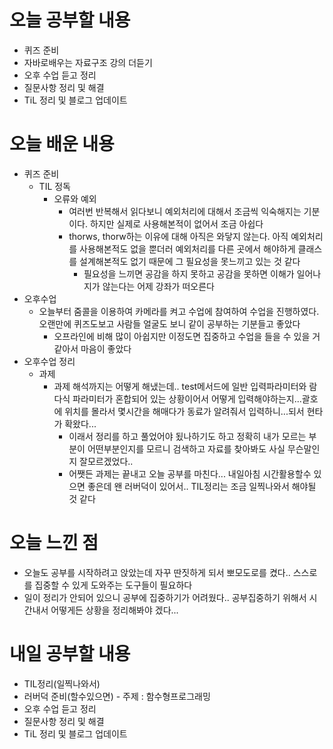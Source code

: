 # 오늘 공부할 내용

- 퀴즈 준비
- 자바로배우는 자료구조 강의 더듣기
- 오후 수업 듣고 정리
- 질문사항 정리 및 해결
- TiL 정리 및 블로그 업데이트

# 오늘 배운 내용

- 퀴즈 준비
  - TIL 정독
    - 오류와 예외
      - 여러번 반복해서 읽다보니 예외처리에 대해서 조금씩 익숙해지는 기분이다. 하지만 실제로 사용해본적이 없어서 조금 아쉽다
      - thorws, thorw하는 이유에 대해 아직은 와닿지 않는다. 아직 예외처리를 사용해본적도 없을 뿐더러 예외처리를 다른 곳에서 해야하게 클래스를 설계해본적도 없기 때문에 그 필요성을 못느끼고 있는 것 같다
        - 필요성을 느끼면 공감을 하지 못하고 공감을 못하면 이해가 일어나지가 않는다는 어제 강좌가 떠오른다
- 오후수업
  - 오늘부터 줌콜을 이용하여 카메라를 켜고 수업에 참여하여 수업을 진행하였다. 오랜만에 퀴즈도보고 사람들 얼굴도 보니 같이 공부하는 기분들고 좋았다
    - 오프라인에 비해 많이 아쉽지만 이정도면 집중하고 수업을 들을 수 있을 거같아서 마음이 좋았다
- 오후수업 정리
  - 과제
    - 과제 해석까지는 어떻게 해냈는데.. test메서드에 일반 입력파라미터와 람다식 파라미터가 혼합되어 있는 상황이어서 어떻게 입력해야하는지...괄호에 위치를 몰라서 몇시간을 해매다가 동료가 알려줘서 입력하니...되서 현타가 확왔다...
      - 이래서 정리를 하고 풀었어야 됬나하기도 하고 정확히 내가 모르는 부분이 어떤부분인지를 모르니 검색하고 자료를 찾아봐도 사실 무슨말인지 잘모르겠었다..
      - 어쨋든 과제는 끝내고 오늘 공부를 마친다... 내일아침 시간활용할수 있으면 좋은데 왠 러버덕이 있어서.. TIL정리는 조금 일찍나와서 해야될 것 같다

# 오늘 느낀 점

- 오늘도 공부를 시작하려고 앉았는데 자꾸 딴짓하게 되서 뽀모도로를 켰다.. 스스로를 집중할 수 있게 도와주는 도구들이 필요하다
- 일이 정리가 안되어 있으니 공부에 집중하기가 어려웠다.. 공부집중하기 위해서 시간내서 어떻게든 상황을 정리해봐야 겠다...



# 내일 공부할 내용

- TIL정리(일찍나와서)
- 러버덕 준비(할수있으면) - 주제 : 함수형프로그래밍
- 오후 수업 듣고 정리
- 질문사항 정리 및 해결
- TiL 정리 및 블로그 업데이트























































